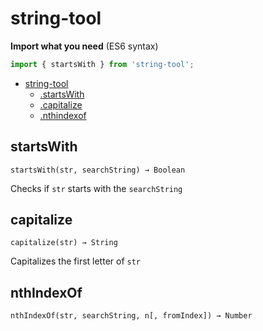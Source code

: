 # string-tool

**Import what you need** (ES6 syntax)
~~~js
import { startsWith } from 'string-tool';
~~~

- [string-tool](#string-tool)
	- [.startsWith](#startswith)
	- [.capitalize](#capitalize)
	- [.nthindexof](#nthindexof)

## startsWith

	startsWith(str, searchString) → Boolean

Checks if `str` starts with the `searchString`

## capitalize

	capitalize(str) → String

Capitalizes the first letter of `str`

## nthIndexOf

	nthIndexOf(str, searchString, n[, fromIndex]) → Number

